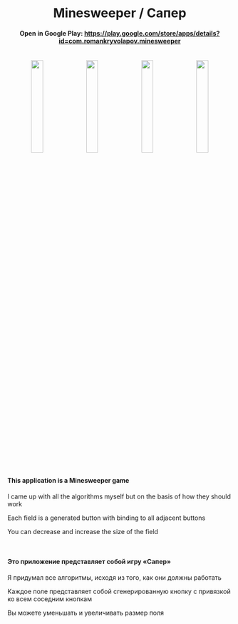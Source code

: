 
<div align="center"><h1>Minesweeper / Сапер</h1></div>

<div align="center"><h4>Open in Google Play: <a href="https://play.google.com/store/apps/details?id=com.romankryvolapov.minesweeper" target="_blank">https://play.google.com/store/apps/details?id=com.romankryvolapov.minesweeper</a></h4></div>
<br>
<div align="center">
<img src="https://raw.githubusercontent.com/RomanKryvolapov/Java-and-Android/master/game%20Minesweeper%20-%202017%20-%20Android/Screenshot_1.jpg" width="23%" />&nbsp;&nbsp;<img src="https://raw.githubusercontent.com/RomanKryvolapov/Java-and-Android/master/game%20Minesweeper%20-%202017%20-%20Android/Screenshot_2.jpg" width="23%" />&nbsp;&nbsp;<img src="https://raw.githubusercontent.com/RomanKryvolapov/Java-and-Android/master/game%20Minesweeper%20-%202017%20-%20Android/Screenshot_3.jpg" width="23%" />&nbsp;&nbsp;<img src="https://raw.githubusercontent.com/RomanKryvolapov/Java-and-Android/master/game%20Minesweeper%20-%202017%20-%20Android/Screenshot_4.jpg" width="23%" /></div>
<br>
<h4>This application is a Minesweeper game</h4>
<p>I came up with all the algorithms myself but on the basis of how they should work</p>
<p>Each field is a generated button with binding to all adjacent buttons</p>
<p>You can decrease and increase the size of the field</p>
<br>
<h4>Это приложение представляет собой игру «Сапер»</h4>
<p> Я придумал все алгоритмы, исходя из того, как они должны работать</p>
<p>Каждое поле представляет собой сгенерированную кнопку с привязкой ко всем соседним кнопкам</p>
<p>Вы можете уменьшать и увеличивать размер поля</p>